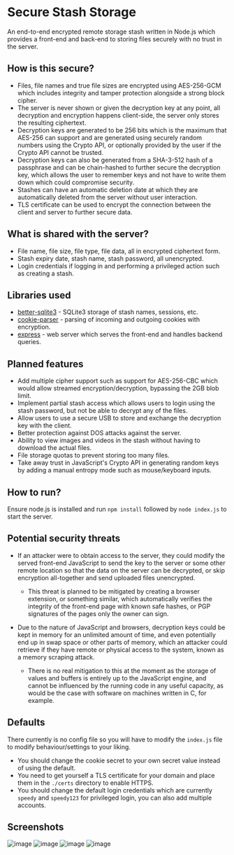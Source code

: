 # Secure Stash Storage
An end-to-end encrypted remote storage stash written in Node.js which provides a front-end and back-end to storing files securely with no trust in the server.

## How is this secure?
- Files, file names and true file sizes are encrypted using AES-256-GCM which includes integrity and tamper protection alongside a strong block cipher.
- The server is never shown or given the decryption key at any point, all decryption and encryption happens client-side, the server only stores the resulting ciphertext.
- Decryption keys are generated to be 256 bits which is the maximum that AES-256 can support and are generated using securely random numbers using the Crypto API, or optionally provided by the user if the Crypto API cannot be trusted.
- Decryption keys can also be generated from a SHA-3-512 hash of a passphrase and can be chain-hashed to further secure the decryption key, which allows the user to remember keys and not have to write them down which could compromise security.
- Stashes can have an automatic deletion date at which they are automatically deleted from the server without user interaction.
- TLS certificate can be used to encrypt the connection between the client and server to further secure data.

## What is shared with the server?
- File name, file size, file type, file data, all in encrypted ciphertext form.
- Stash expiry date, stash name, stash password, all unencrypted.
- Login credentials if logging in and performing a privileged action such as creating a stash.

## Libraries used
- [better-sqlite3](https://github.com/WiseLibs/better-sqlite3) - SQLite3 storage of stash names, sessions, etc.
- [cookie-parser](https://github.com/expressjs/cookie-parser) - parsing of incoming and outgoing cookies with encryption.
- [express](https://github.com/expressjs/express) - web server which serves the front-end and handles backend queries.

## Planned features
- Add multiple cipher support such as support for AES-256-CBC which would allow streamed encryption/decryption, bypassing the 2GB blob limit.
- Implement partial stash access which allows users to login using the stash password, but not be able to decrypt any of the files.
- Allow users to use a secure USB to store and exchange the decryption key with the client.
- Better protection against DOS attacks against the server.
- Ability to view images and videos in the stash without having to download the actual files.
- File storage quotas to prevent storing too many files.
- Take away trust in JavaScript's Crypto API in generating random keys by adding a manual entropy mode such as mouse/keyboard inputs.

## How to run?
Ensure node.js is installed and run `npm install` followed by `node index.js` to start the server.

## Potential security threats
- If an attacker were to obtain access to the server, they could modify the served front-end JavaScript to send the key to the server or some other remote location so that the data on the server can be decrypted, or skip encryption all-together and send uploaded files unencrypted.
  - This threat is planned to be mitigated by creating a browser extension, or something similar, which automatically verifies the integrity of the front-end page with known safe hashes, or PGP signatures of the pages only the owner can sign.
    
- Due to the nature of JavaScript and browsers, decryption keys could be kept in memory for an unlimited amount of time, and even potentially end up in swap space or other parts of memory, which an attacker could retrieve if they have remote or physical access to the system, known as a memory scraping attack.
  - There is no real mitigation to this at the moment as the storage of values and buffers is entirely up to the JavaScript engine, and cannot be influenced by the running code in any useful capacity, as would be the case with software on machines written in C, for example.

## Defaults
There currently is no config file so you will have to modify the `index.js` file to modify behaviour/settings to your liking.
- You should change the cookie secret to your own secret value instead of using the default.
- You need to get yourself a TLS certificate for your domain and place them in the `./certs` directory to enable HTTPS.
- You should change the default login credentials which are currently `speedy` and `speedy123` for privileged login, you can also add multiple accounts.

## Screenshots
![image](https://github.com/SpeedyCraftah/secure-stash/assets/45142584/d1045088-b7c2-48e7-9d1f-f1f9d05f9ef0)
![image](https://github.com/SpeedyCraftah/secure-stash/assets/45142584/7b05e058-df91-4ba6-9f37-157a752c0833)
![image](https://github.com/SpeedyCraftah/secure-stash/assets/45142584/22cfc428-f51b-4a7f-8a42-119c7fc439ae)
![image](https://github.com/SpeedyCraftah/secure-stash/assets/45142584/89071733-028c-4fe6-b4f6-c49746d44ed2)
